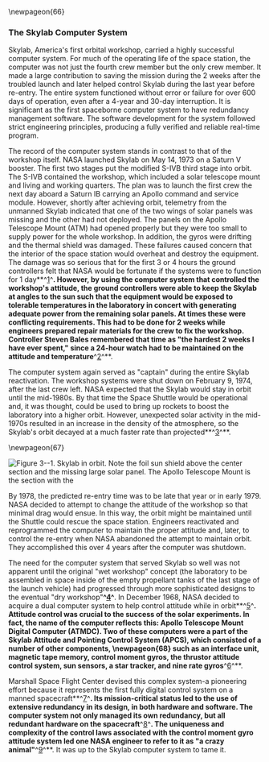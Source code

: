 \newpageon{66}

### The Skylab Computer System

Skylab, America's first orbital workshop, carried a highly
successful computer system. For much of the operating life of the space
station, the computer was not just the fourth crew member but the only
crew member. It made a large contribution to saving the mission during
the 2 weeks after the troubled launch and later helped control Skylab
during the last year before re-entry. The entire system functioned
without error or failure for over 600 days of operation, even after a
4-year and 30-day interruption. It is significant as the first
spaceborne computer system to have redundancy management software. The
software development for the system followed strict engineering
principles, producing a fully verified and reliable real-time program.

The record of the computer system stands in contrast to that of the
workshop itself. NASA launched Skylab on May 14, 1973 on a Saturn V
booster. The first two stages put the modified S-IVB third stage into
orbit. The S-IVB contained the workshop, which included a solar
telescope mount and living and working quarters. The plan was to launch
the first crew the next day aboard a Saturn IB carrying an Apollo
command and service module. However, shortly after achieving orbit,
telemetry from the unmanned Skylab indicated that one of the two wings
of solar panels was missing and the other had not deployed. The panels
on the Apollo Telescope Mount (ATM) had opened properly but they were
too small to supply power for the whole workshop. In addition, the gyros
were drifting and the thermal shield was damaged. These failures caused
concern that the interior of the space station would overheat and
destroy the equipment. The damage was so serious that for the first 3 or
4 hours the ground controllers felt that NASA would be fortunate if the
systems were to function for 1 day**^[1](Source3.html)^**. However, by
using the computer system that controlled the workshop's attitude, the
ground controllers were able to keep the Skylab at angles to the sun
such that the equipment would be exposed to tolerable temperatures in
the laboratory in concert with generating adequate power from the
remaining solar panels. At times these were conflicting requirements.
This had to be done for 2 weeks while engineers prepared repair
materials for the crew to fix the workshop. Controller Steven Bales
remembered that time as "the hardest 2 weeks I have ever spent," since a
24-hour watch had to be maintained on the attitude and
temperature**^[2](Source3.html)^**.

The computer system again served as "captain" during the entire Skylab
reactivation. The workshop systems were shut down on February 9, 1974,
after the last crew left. NASA expected that the Skylab would stay in
orbit until the mid-1980s. By that time the Space Shuttle would be
operational and, it was thought, could be used to bring up rockets to
boost the laboratory into a higher orbit. However, unexpected solar
activity in the mid-1970s resulted in an increase in the density of the
atmosphere, so the Skylab's orbit decayed at a much faster rate than
projected**^[3](Source3.html)^**.

\newpageon{67}

![**Figure 3--1**. Skylab in orbit. Note the foil sun shield above the center
section and the missing large solar panel. The Apollo Telescope Mount is
the section with the ](images/p67.jpg)

By 1978, the predicted re-entry time was to be late that year or in
early 1979. NASA decided to attempt to change the attitude of the
workshop so that minimal drag would ensue. In this way, the orbit might
be maintained until the Shuttle could rescue the space station.
Engineers reactivated and reprogrammed the computer to maintain the
proper attitude and, later, to control the re-entry when NASA abandoned
the attempt to maintain orbit. They accomplished this over 4 years after
the computer was shutdown.

The need for the computer system that served Skylab so well was not
apparent until the original "wet workshop" concept (the laboratory to be
assembled in space inside of the empty propellant tanks of the last
stage of the launch vehicle) had progressed through more sophisticated
designs to the eventual "dry workshop"**^[4](Source3.html)^**. In
December 1968, NASA decided to acquire a dual computer system to help
control attitude while in orbit**^[5](Source3.html)^**. Attitude control
was crucial to the success of the solar experiments. In fact, the name
of the computer reflects this: Apollo Telescope Mount Digital Computer
(ATMDC). Two of these computers were a part of the Skylab Attitude and
Pointing Control System (APCS), which consisted of a number of other
components, \newpageon{68} such as an interface unit, magnetic tape memory,
control moment gyros, the thrustor attitude control system, sun sensors,
a star tracker, and nine rate gyros**^[6](Source3.html)^**.

Marshall Space Flight Center devised this complex system-a pioneering
effort because it represents the first fully digital control system on a
manned spacecraft**^[7](Source3.html)^**. Its mission-critical status
led to the use of extensive redundancy in its design, in both hardware
and software. The computer system not only managed its own redundancy,
but all redundant hardware on the spacecraft**^[8](Source3.html)^**. The
uniqueness and complexity of the control laws associated with the
control moment gyro attitude system led one NASA engineer to refer to it
as "a crazy animal"**^[9](Source3.html)^**. It was up to the Skylab
computer system to tame it.

